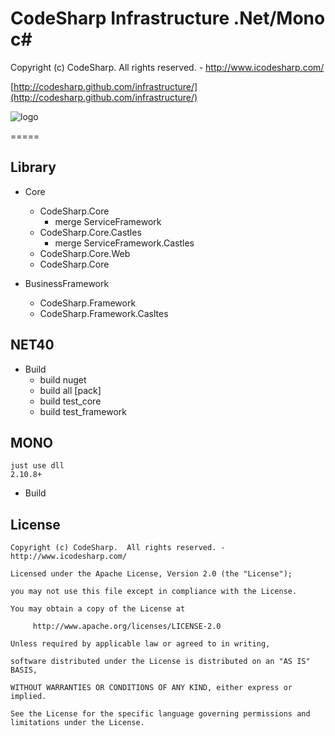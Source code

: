 # CodeSharp Infrastructure .Net/Mono c#

Copyright (c) CodeSharp.  All rights reserved. - http://www.icodesharp.com/

[http://codesharp.github.com/infrastructure/](http://codesharp.github.com/infrastructure/)

![logo](http://www.icodesharp.com/codesharp.png)

=====

## Library

* Core
	- CodeSharp.Core
		- merge ServiceFramework
	- CodeSharp.Core.Castles
		- merge ServiceFramework.Castles
	- CodeSharp.Core.Web
	- CodeSharp.Core

* BusinessFramework
	- CodeSharp.Framework
	- CodeSharp.Framework.Casltes

## NET40

* Build
	- build nuget
	- build all [pack]
	- build test_core
	- build test_framework

## MONO

	just use dll
	2.10.8+

* Build

## License

	Copyright (c) CodeSharp.  All rights reserved. - http://www.icodesharp.com/

	Licensed under the Apache License, Version 2.0 (the "License");

	you may not use this file except in compliance with the License.

	You may obtain a copy of the License at
 
		 http://www.apache.org/licenses/LICENSE-2.0
 
	Unless required by applicable law or agreed to in writing, 

	software distributed under the License is distributed on an "AS IS" BASIS, 
	
	WITHOUT WARRANTIES OR CONDITIONS OF ANY KIND, either express or implied.
	
	See the License for the specific language governing permissions and limitations under the License.